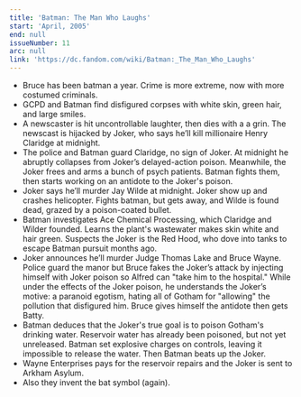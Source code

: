 ```yaml
---
title: 'Batman: The Man Who Laughs'
start: 'April, 2005'
end: null
issueNumber: 11
arc: null
link: 'https://dc.fandom.com/wiki/Batman:_The_Man_Who_Laughs'
---
```


- Bruce has been batman a year. Crime is more extreme, now with more costumed criminals.
- GCPD and Batman find disfigured corpses with white skin, green hair, and large smiles.
- A newscaster is hit uncontrollable laughter, then dies with a a grin. The newscast is hijacked by Joker, who says he’ll kill millionaire Henry Claridge at midnight.
- The police and Batman guard Claridge, no sign of Joker. At midnight he abruptly collapses from Joker’s delayed-action poison. Meanwhile, the Joker frees and arms a bunch of psych patients. Batman fights them, then starts working on an antidote to the Joker's poison.
- Joker says he’ll murder Jay Wilde at midnight. Joker show up and crashes helicopter. Fights batman, but gets away, and Wilde is found dead, grazed by a poison-coated bullet.
- Batman investigates Ace Chemical Processing, which Claridge and Wilder founded. Learns the plant's wastewater makes skin white and hair green. Suspects the Joker is the Red Hood, who dove into tanks to escape Batman pursuit months ago.
- Joker announces he’ll murder Judge Thomas Lake and Bruce Wayne. Police guard the manor but Bruce fakes the Joker’s attack by injecting himself with Joker poison so Alfred can "take him to the hospital." While under the effects of the Joker poison, he understands the Joker’s motive: a paranoid egotism, hating all of Gotham for "allowing" the pollution that disfigured him. Bruce gives himself the antidote then gets Batty.
- Batman deduces that the Joker's true goal is to poison Gotham's drinking water. Reservoir water has already been poisoned, but not yet unreleased. Batman set explosive charges on controls, leaving it impossible to release the water. Then Batman beats up the Joker.
- Wayne Enterprises pays for the reservoir repairs and the Joker is sent to Arkham Asylum.
- Also they invent the bat symbol (again).
